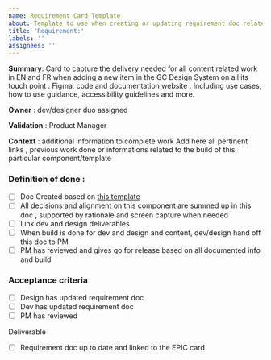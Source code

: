 ```yaml
---
name: Requirement Card Template
about: Template to use when creating or updating requirement doc related to GCDS library release
title: 'Requirement:'
labels: ''
assignees: ''
---
```


**Summary**: Card to capture the delivery needed for all content related work in EN and FR when adding a new item in the GC Design System on all its touch point : Figma, code and documentation website .
Including use cases, how to use guidance, accessibility guidelines and more.

**Owner** : dev/designer duo assigned

**Validation** : Product Manager 

**Context** : additional information to complete work
Add here all pertinent links , previous work done or informations related to the build of this particular component/template

### Definition of done :
- [ ] Doc Created based on [this template](https://docs.google.com/document/d/1EIbD6ydHCw1ywPYGUSfc9_DwbEBJuwM9ndkE37XtzmU/edit?tab=t.0)
- [ ] All decisions and alignment on this component are summed up in this doc , supported by rationale and screen capture when needed
- [ ] Link dev and design deliverables 
- [ ] When build is done for dev and design and content, dev/design hand off this doc to PM
- [ ] PM has reviewed and gives go for release based on all documented info and build

### Acceptance criteria
- [ ] Design has updated requirement doc
- [ ] Dev has updated requirement doc 
- [ ] PM has reviewed 

Deliverable
- [ ] Requirement doc up to date and linked to the EPIC card 
